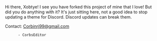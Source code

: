 Hi there, Xobtye!
I see you have forked this project of mine that I love!
But did you do anything with it? It's just sitting here, not a good idea to stop updating a theme for Discord. 
Discord updates can break them.

Contact: Corbinrj99@gmail.com

          - CorbsEditor
